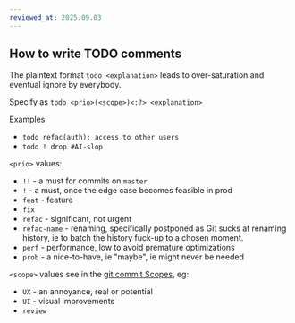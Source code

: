 ```yaml
---
reviewed_at: 2025.09.03
---
```


## How to write TODO comments

The plaintext format `todo <explanation>` leads to over-saturation and eventual ignore by everybody.

Specify as `todo <prio>(<scope>)<:?> <explanation>`

Examples
- `todo refac(auth): access to other users`
- `todo ! drop #AI-slop`

`<prio>` values:
- `!!` - a must for commits on `master`
- `!` - a must, once the edge case becomes feasible in prod
- `feat` - feature
- `fix`
- `refac` - significant, not urgent
- `refac-name` - renaming, specifically postponed as Git sucks at renaming history, ie to batch the history fuck-up to a chosen moment. 
- `perf` - performance, low to avoid premature optimizations
- `prob` - a nice-to-have, ie "maybe", ie might never be needed

`<scope>` values see in the [git commit Scopes](/docs/git-commits.md#Scopes), eg:
- `UX` - an annoyance, real or potential
- `UI` - visual improvements
- `review`
